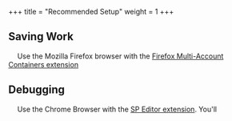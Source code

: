 +++
title = "Recommended Setup"
weight = 1
+++


## Saving Work

&emsp; Use the Mozilla Firefox browser with the [Firefox Multi-Account Containers extension](https://addons.mozilla.org/en-US/firefox/addon/multi-account-containers/)

## Debugging

&emsp; Use the Chrome Browser with the [SP Editor extension](https://chrome.google.com/webstore/detail/sp-editor/ecblfcmjnbbgaojblcpmjoamegpbodhd). You'll 

